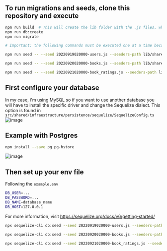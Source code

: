 ## To run migrations and seeds, clone this repository and execute
```sh
npm run build  # This will create the lib folder with the .js files, where Sequelize entries are located
npm run db:create
npm run migrate

# Important: the following commands must be executed one at a time because csv files are not read in parallel

npm run seed -- --seed 20220919020000-users.js --seeders-path lib/shared/infraestructure/persistence/sequelize/seeds

npm run seed -- --seed 20220920020000-books.js --seeders-path lib/shared/infraestructure/persistence/sequelize/seeds

npm run seed -- --seed 20220921020000-book_ratings.js --seeders-path lib/shared/infraestructure/persistence/sequelize/seeds
```

## First configure your database
In my case, i'm using MySQL so if you want to use another database you will have to install the specific driver and change the Sequelize dialect. 
This option is found in ```src/shared/infraestructure/persistence/sequelize/SequelizeConfig.ts```
![image](https://user-images.githubusercontent.com/82684580/191640637-c22574ad-5e27-4ac5-84a0-d1fffb78e930.png)
## Example with Postgres
```sh
npm install --save pg pg-hstore
```
![image](https://user-images.githubusercontent.com/82684580/191640775-01da6737-75e6-4baa-a179-31045a977f91.png)

## Then set up your env file
Following the `example.env`
```sh
DB_USER=... 
DB_PASSWORD=... 
DB_NAME=database_name 
DB_HOST=127.0.0.1
```
For more information, visit https://sequelize.org/docs/v6/getting-started/


```bash
npx sequelize-cli db:seed --seed 20220919020000-users.js --seeders-path lib/shared/infraestructure/persistence/sequelize/seeds

npx sequelize-cli db:seed --seed 20220920020000-books.js --seeders-path lib/shared/infraestructure/persistence/sequelize/seeds

npx sequelize-cli db:seed --seed 20220921020000-book_ratings.js --seeders-path lib/shared/infraestructure/persistence/sequelize/seeds
```

